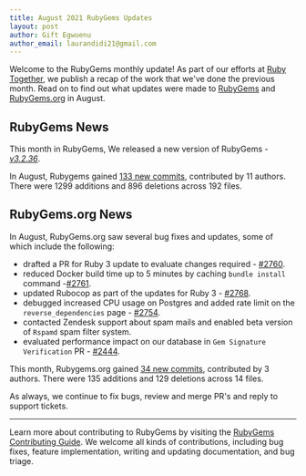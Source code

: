 ```yaml
---
title: August 2021 RubyGems Updates
layout: post
author: Gift Egwuenu
author_email: laurandidi21@gmail.com
---
```


Welcome to the RubyGems monthly update! As part of our efforts at [Ruby Together](http://rubytogether.org/), we publish a recap of the work that we've done the previous month. Read on to find out what updates were made to [RubyGems](https://github.com/rubygems/rubygems) and [RubyGems.org](https://github.com/rubygems/rubygems.org) in August.

## RubyGems News

This month in RubyGems, We released a new version of RubyGems - _[v3.2.36](https://github.com/rubygems/rubygems/releases/tag/v3.2.26)_.

In August, Rubygems gained [133 new commits](https://github.com/rubygems/rubygems/compare/master@%7B2021-08-01%7D...master@%7B2021-08-31%7D), contributed by 11 authors. There were 1299 additions and 896 deletions across 192 files.

## RubyGems.org News

In August, RubyGems.org saw several bug fixes and updates, some of which include the following:

- drafted a PR for Ruby 3 update to evaluate changes required - [#2760](https://github.com/rubygems/rubygems.org/pull/2760).
- reduced Docker build time up to 5 minutes by caching `bundle install` command -[#2761](https://github.com/rubygems/rubygems.org/pull/2761).
- updated Rubocop as part of the updates for Ruby 3 - [#2768](https://github.com/rubygems/rubygems.org/pull/2768).
- debugged increased CPU usage on Postgres and added rate limit on the `reverse_dependencies` page - [#2754](https://github.com/rubygems/rubygems.org/pull/2754).
- contacted Zendesk support about spam mails and enabled beta version of `Rspamd` spam filter system.
- evaluated performance impact on our database in `Gem Signature Verification` PR - [#2444](https://github.com/rubygems/rubygems.org/pull/2444).

This month, Rubygems.org gained [34 new commits](https://github.com/rubygems/rubygems.org/compare/master@%7B2021-08-01%7D...master@%7B2021-08-31%7D), contributed by 3 authors. There were 135 additions and 129 deletions across 14 files.

As always, we continue to fix bugs, review and merge PR's and reply to support tickets.

---
Learn more about contributing to RubyGems by visiting the [RubyGems Contributing Guide](https://github.com/rubygems/rubygems/blob/master/CONTRIBUTING.md#how-to-contribute). We welcome all kinds of contributions, including bug fixes, feature implementation, writing and updating documentation, and bug triage.
